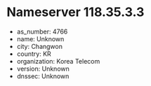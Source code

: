 # Nameserver 118.35.3.3

* as_number: 4766
* name: Unknown
* city: Changwon
* country: KR
* organization: Korea Telecom
* version: Unknown
* dnssec: Unknown
